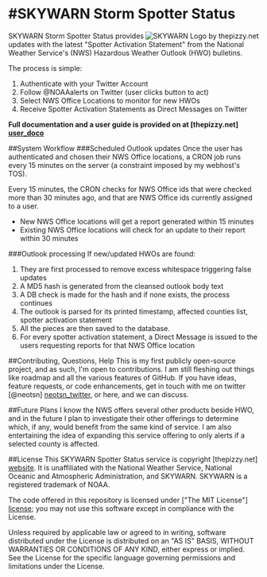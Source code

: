 #SKYWARN Storm Spotter Status
==============
<img src="http://i1.wp.com/thepizzy.net/blog/wp-content/uploads/2014/05/skywarn_650.png?resize=300%2C300" alt="SKYWARN Logo by thepizzy.net" title="SKYWARN" align="right" />
 
SKYWARN Storm Spotter Status provides updates with the latest "Spotter Activation Statement" from the National Weather Service's (NWS) Hazardous Weather Outlook (HWO) bulletins.

The process is simple:

1. Authenticate with your Twitter Account
2. Follow @NOAAalerts on Twitter (user clicks button to act)
3. Select NWS Office Locations to monitor for new HWOs
4. Receive Spotter Activation Statements as Direct Messages on Twitter

**Full documentation and a user guide is provided on at [thepizzy.net] [user_doco]**

##System Workflow
###Scheduled Outlook updates
Once the user has authenticated and chosen their NWS Office locations, a CRON job runs every 15 minutes on the server (a constraint imposed by my webhost's TOS).

Every 15 minutes, the CRON checks for NWS Office ids that were checked more than 30 minutes ago, and that are NWS Office ids currently assigned to a user.
* New NWS Office locations will get a report generated within 15 minutes
* Existing NWS Office locations will check for an update to their report within 30 minutes

###Outlook processing
If new/updated HWOs are found:

1. They are first processed to remove excess whitespace triggering false updates
2. A MD5 hash is generated from the cleansed outlook body text
3. A DB check is made for the hash and if none exists, the process continues
4. The outlook is parsed for its printed timestamp, affected counties list, spotter activation statement
5. All the pieces are then saved to the database.
6. For every spotter activation statement, a Direct Message is issued to the users requesting reports for that NWS Office location

##Contributing, Questions, Help
This is my first publicly open-source project, and as such, I'm open to contributions. I am still fleshing out things like roadmap and all the various features of GitHub. If you have ideas, feature requests, or code enhancements, get in touch with me on twitter [@neotsn] [neotsn_twitter], or here, and we can discuss.

##Future Plans
I know the NWS offers several other products beside HWO, and in the future I plan to investigate their other offerings to determine which, if any, would benefit from the same kind of service. I am also entertaining the idea of expanding this service offering to only alerts if a selected county is affected.

##License
This SKYWARN Spotter Status service is copyright [thepizzy.net] [website].
It is unaffiliated with the National Weather Service, National Oceanic and Atmospheric Administration, and SKYWARN.
SKYWARN is a registered trademark of NOAA.

The code offered in this repository is licensed under ["The MIT License"] [license];
you may not use this software except in compliance with the License.

Unless required by applicable law or agreed to in writing, software distributed under the License is distributed on an "AS IS" BASIS, WITHOUT WARRANTIES OR CONDITIONS OF ANY KIND, either express or implied.
See the License for the specific language governing permissions and limitations under the License.

[website]: http://thepizzy.net/blog
[user_doco]: http://thepizzy.net/blog/labs/skywarn-storm-spotter-user-guide/
[neotsn_twitter]: https://twitter.com/neotsn
[license]: https://github.com/neotsn/spotter_status/blob/master/LICENSE
